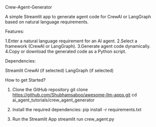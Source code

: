 Crew-Agent-Generator

A simple Streamlit app to generate agent code for CrewAI or LangGraph based on natural language requirements.


Features:

1.Enter a natural language requirement for an AI agent.
2.Select a framework (CrewAI or LangGraph).
3.Generate agent code dynamically.
4.Copy or download the generated code as a Python script.


Dependencies:

Streamlit
CrewAI (if selected)
LangGraph (if selected)


How to get Started?

1. Clone the GitHub repository
   git clone https://github.com/Shubhamsaboo/awesome-llm-apps.git
   cd ai_agent_tutorials/crew_agent_generator

2. Install the required dependencies:
   pip install -r requirements.txt

3. Run the Streamlit App
   streamlit run crew_agent.py